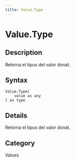 ```yaml
---
title: Value.Type
---
```


# Value.Type


## Description

Retorna el tipus del valor donat.


## Syntax

```powerquery
Value.Type(
    value as any
) as type
```


## Details

Retorna el tipus del valor donat.



## Category
Values
